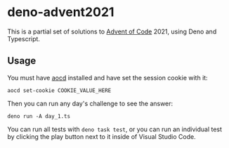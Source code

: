 # deno-advent2021

This is a partial set of solutions to
[Advent of Code](https://adventofcode.com/) 2021, using Deno and Typescript.

## Usage

You must have [aocd](https://github.com/Macil/aocd/) installed and have set the
session cookie with it:

```
aocd set-cookie COOKIE_VALUE_HERE
```

Then you can run any day's challenge to see the answer:

```
deno run -A day_1.ts
```

You can run all tests with `deno task test`, or you can run an individual test
by clicking the play button next to it inside of Visual Studio Code.
